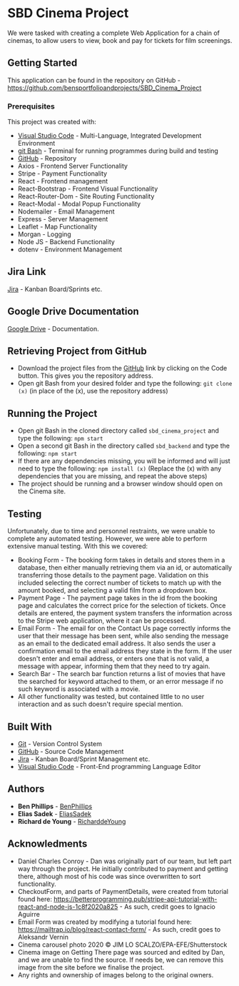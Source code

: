 # SBD Cinema Project
We were tasked with creating a complete Web Application for a chain of cinemas, to allow users to view, book and pay for tickets for film screenings.

## Getting Started
This application can be found in the repository on GitHub - https://github.com/bensportfolioandprojects/SBD_Cinema_Project

### Prerequisites
This project was created with:
* [Visual Studio Code](https://code.visualstudio.com/download) - Multi-Language, Integrated Development Environment
* [git Bash](https://git-scm.com/) - Terminal for running programmes during build and testing
* [GitHub](https://github.com/) - Repository
* Axios - Frontend Server Functionality
* Stripe - Payment Functionality
* React - Frontend management
* React-Bootstrap - Frontend Visual Functionality
* React-Router-Dom - Site Routing Functionality
* React-Modal - Modal Popup Functionality
* Nodemailer - Email Management
* Express - Server Management
* Leaflet - Map Functionality
* Morgan - Logging
* Node JS - Backend Functionality
* dotenv - Environment Management

## Jira Link
[Jira](https://pezantish.atlassian.net/browse/SBD) - Kanban Board/Sprints etc.

## Google Drive Documentation
[Google Drive](https://drive.google.com/drive/folders/15DeymIyhmH3LW9Q5rNr97UYiJK53QdZ1?ths=true) - Documentation.

## Retrieving Project from GitHub
* Download the project files from the [GitHub](https://github.com/bensportfolioandprojects/SBD_Cinema_Project) link by clicking on the Code button. This gives you the repository address.
* Open git Bash from your desired folder and type the following:
          ```git clone (x)``` (in place of the (x), use the repository address)

## Running the Project
* Open git Bash in the cloned directory called `sbd_cinema_project` and type the following:
          ```npm start```
* Open a second git Bash in the directory called `sbd_backend` and type the following:
          ```npm start```
* If there are any dependencies missing, you will be informed and will just need to type the following:
          ```npm install (x)``` (Replace the (x) with any dependencies that you are missing, and repeat the above steps)
* The project should be running and a browser window should open on the Cinema site.

## Testing
Unfortunately, due to time and personnel restraints, we were unable to complete any automated testing. However, we were able to perform extensive manual testing. With this we covered:
* Booking Form - The booking form takes in details and stores them in a database, then either manually retrieving them via an id, or automatically transferring those details to the payment page. Validation on this included selecting the correct number of tickets to match up with the amount booked, and selecting a valid film from a dropdown box.
* Payment Page - The payment page takes in the id from the booking page and calculates the correct price for the selection of tickets. Once details are entered, the payment system transfers the information across to the Stripe web application, where it can be processed.
* Email Form - The email for on the Contact Us page correctly informs the user that their message has been sent, while also sending the message as an email to the dedicated email address. It also sends the user a confirmation email to the email address they state in the form. If the user doesn't enter and email address, or enters one that is not valid, a message with appear, informing them that they need to try again.
* Search Bar - The search bar function returns a list of movies that have the searched for keyword attached to them, or an error message if no such keyword is associated with a movie.
* All other functionality was tested, but contained little to no user interaction and as such doesn't require special mention.

## Built With
* [Git](https://git-scm.com/) - Version Control System
* [GitHub](https://github.com/) - Source Code Management
* [Jira](https://start.atlassian.com/) - Kanban Board/Sprint Management etc.
* [Visual Studio Code](https://code.visualstudio.com/download/) - Front-End programming Language Editor

## Authors
* **Ben Phillips** - [BenPhillips](https://github.com/bensportfolioandprojects)
* **Elias Sadek** - [EliasSadek](https://github.com/pezantish)
* **Richard de Young** - [RicharddeYoung](https://github.com/RicharddeYoung)

## Acknowledments
* Daniel Charles Conroy - Dan was originally part of our team, but left part way through the project. He initially contributed to payment and getting there, although most of his code was since overwritten to sort functionality. 
* CheckoutForm, and parts of PaymentDetails, were created from tutorial found here: https://betterprogramming.pub/stripe-api-tutorial-with-react-and-node-js-1c8f2020a825 - As such, credit goes to Ignacio Aguirre
* Email Form was created by modifying a tutorial found here: https://mailtrap.io/blog/react-contact-form/ - As such, credit goes to Aleksandr Vernin
* Cinema carousel photo 2020 © JIM LO SCALZO/EPA-EFE/Shutterstock
* Cinema image on Getting There page was sourced and edited by Dan, and we are unable to find the source. If needs be, we can remove this image from the site before we finalise the project.
* Any rights and ownership of images belong to the original owners. 
